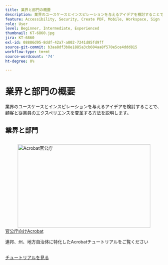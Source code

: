 ```yaml
---
title: 業界と部門の概要
description: 業界のユースケースとインスピレーションを与えるアイデアを検討することで、顧客と従業員のエクスペリエンスを一変させる方法をご覧ください
feature: Accessibility, Security, Create PDF, Mobile, Workspace, Sign
role: User
level: Beginner, Intermediate, Experienced
thumbnail: KT-6860.jpg
jira: KT-6860
exl-id: 08886d95-8ddf-42a7-a802-7241d85fd9ff
source-git-commit: b3aa8df3b8e1885a3cb604aa8f570e5ce4ddd815
workflow-type: tm+mt
source-wordcount: '74'
ht-degree: 0%

---
```


# 業界と部門の概要

業界のユースケースとインスピレーションを与えるアイデアを検討することで、顧客と従業員のエクスペリエンスを変革する方法を説明します。

## 業界と部門

<!-- START CARDS HTML - DO NOT MODIFY BY HAND -->
<div class="columns">
    <div class="column is-half-tablet is-half-desktop is-one-third-widescreen" aria-label="Acrobat for government">
        <div class="card" style="height: 100%; display: flex; flex-direction: column; height: 100%;">
            <div class="card-image">
                <figure class="image x-is-16by9">
                    <a href="https://experienceleague.adobe.com/ja/docs/document-cloud-learn/acrobat-learning/by-industry/gov/gov-overview" title="Acrobat官公庁" target="_self" rel="referrer">
                        <img class="is-bordered-r-small" src="https://experienceleague.adobe.com/ja/docs/document-cloud-learn/acrobat-learning/by-industry/media_1abe687622f66d3337ba5f1e48f787f436753c3bc.png?width=400&format=webply&optimize=medium" alt="Acrobat官公庁"
                             style="width: 100%; aspect-ratio: 16 / 9; object-fit: cover; overflow: hidden; display: block; margin: auto;">
                    </a>
                </figure>
            </div>
            <div class="card-content is-padded-small" style="display: flex; flex-direction: column; flex-grow: 1; justify-content: space-between;">
                <div class="top-card-content">
                    <p class="headline is-size-6 has-text-weight-bold">
                        <a href="https://experienceleague.adobe.com/ja/docs/document-cloud-learn/acrobat-learning/by-industry/gov/gov-overview" target="_self" rel="referrer" title="Acrobat官公庁">官公庁向けAcrobat</a>
                    </p>
                    <p class="is-size-6">連邦、州、地方自治体に特化したAcrobatチュートリアルをご覧ください</p>
                </div>
                <a href="https://experienceleague.adobe.com/ja/docs/document-cloud-learn/acrobat-learning/by-industry/gov/gov-overview" target="_self" rel="referrer" class="spectrum-Button spectrum-Button--outline spectrum-Button--primary spectrum-Button--sizeM" style="align-self: flex-start; margin-top: 1rem;">
                    <span class="spectrum-Button-label has-no-wrap has-text-weight-bold">チュートリアルを見る</span>
                </a>
            </div>
        </div>
    </div>
</div>
<!-- END CARDS HTML - DO NOT MODIFY BY HAND -->
